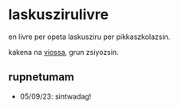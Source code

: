 # laskuszirulivre

en livre per opeta laskusziru per pikkaszkolazsin.

kakena na [viossa](https://en.wikipedia.org/wiki/Viossa), grun zsiyozsin.

## rupnetumam
- 05/09/23: sintwadag!

